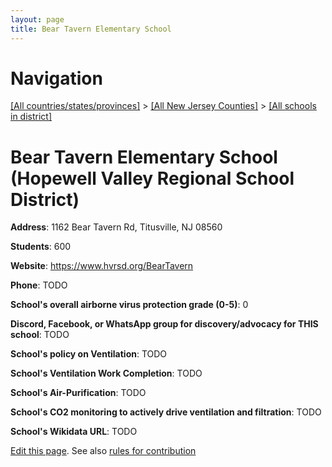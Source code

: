 ```yaml
---
layout: page
title: Bear Tavern Elementary School
---
```

# Navigation

[[All countries/states/provinces]](../../../..) > [[All New Jersey Counties]](../../..) > [[All schools in district]](..)

# Bear Tavern Elementary School (Hopewell Valley Regional School District)

**Address**: 1162 Bear Tavern Rd, Titusville, NJ 08560

**Students**: 600

**Website**: <https://www.hvrsd.org/BearTavern>

**Phone**: TODO

**School's overall airborne virus protection grade (0-5)**: 0

**Discord, Facebook, or WhatsApp group for discovery/advocacy for THIS school**: TODO

**School's policy on Ventilation**: TODO

**School's Ventilation Work Completion**: TODO

**School's Air-Purification**: TODO

**School's CO2 monitoring to actively drive ventilation and filtration**: TODO

**School's Wikidata URL**: TODO


[Edit this page](https://github.com/ventilate-schools/NJ/edit/main/./Mercer/Hopewell_Valley_Regional_School_District/Bear_Tavern_Elementary_School.md). See also [rules for contribution](../../../contribution-rules/)